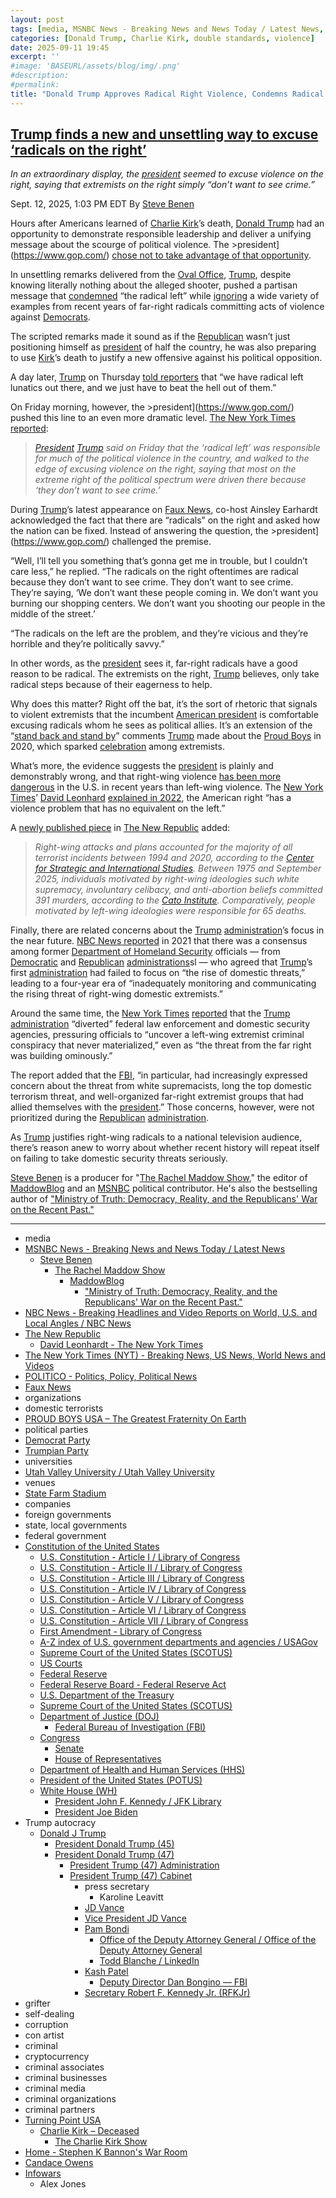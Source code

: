 ```yaml
---
layout: post
tags: [media, MSNBC News - Breaking News and News Today / Latest News, Steve Benen, The Rachel Maddow Show, MaddowBlog, “Ministry of Truth –  Democracy Reality and the Republicans’ War on the Recent Past.”, NBC News - Breaking Headlines and Video Reports on World U.S. and Local Angles / NBC News, The New Republic, David Leonhardt - The New York Times, The New York Times (NYT) - Breaking News US News World News and Videos, POLITICO - Politics Policy Political News, Faux News, organizations, domestic terrorists, PROUD BOYS USA – The Greatest Fraternity On Earth, political parties, Democrat Party, Trumpian Party, universities, companies, foreign governments, state local governments, federal government, Constitution of the United States, U.S. Constitution - Article I / Library of Congress, U.S. Constitution - Article II / Library of Congress, U.S. Constitution - Article III / Library of Congress, U.S. Constitution - Article IV / Library of Congress, U.S. Constitution - Article V / Library of Congress, U.S. Constitution - Article VI / Library of Congress, U.S. Constitution - Article VII / Library of Congress, First Amendment - Library of Congress, A-Z index of U.S. government departments and agencies / USAGov, Supreme Court of the United States (SCOTUS), US Courts, Federal Reserve, Federal Reserve Board - Federal Reserve Act, U.S. Department of the Treasury, Supreme Court of the United States (SCOTUS), Department of Justice (DOJ), Federal Bureau of Investigation (FBI), Congress, Senate, House of Representatives, Department of Health and Human Services (HHS), President of the United States (POTUS), White House (WH), President John F. Kennedy / JFK Library, President Joe Biden, Trump autocracy, Donald J Trump, President Donald Trump (45), President Donald Trump (47), President Trump (47) Administration, President Trump (47) Cabinet, press secretary, Karoline Leavitt, JD Vance, Vice President JD Vance, Pam Bondi, Office of the Deputy Attorney General / Office of the Deputy Attorney General, Todd Blanche / LinkedIn, Kash Patel, Deputy Director Dan Bongino — FBI, Secretary Robert F. Kennedy Jr. (RFKJr), grifter, self-dealing, corruption, con artist, criminal, cryptocurrency, criminal associates, criminal businesses, criminal media, criminal organizations, criminal partners, Turning Point USA, Charlie Kirk – Deceased, The Charlie Kirk Show, Home - Stephen K Bannon’s War Room, Candace Owens, Infowars, Alex Jones]
categories: [Donald Trump, Charlie Kirk, double standards, violence]
date: 2025-09-11 19:45
excerpt: ''
#image: 'BASEURL/assets/blog/img/.png'
#description:
#permalink:
title: "Donald Trump Approves Radical Right Violence, Condemns Radical Left Violence"
---
```



## [Trump finds a new and unsettling way to excuse ‘radicals on the right’](https://www.msnbc.com/rachel-maddow-show/maddowblog/trump-finds-new-unsettling-way-excuse-radicals-right-rcna230856)

*In an extraordinary display, the [president](https://www.gop.com/) seemed to excuse violence on the right, saying that extremists on the right simply “don’t want to see crime.”*

Sept. 12, 2025, 1:03 PM EDT
By [Steve Benen](https://www.msnbc.com/author/steve-benen-ncpn433601)

Hours after Americans learned of [Charlie Kirk](https://www.charliekirk.com/)’s death, [Donald Trump](https://www.donaldjtrump.com/) had an opportunity to demonstrate responsible leadership and deliver a unifying message about the scourge of political violence. The >president](https://www.gop.com/) [chose not to take advantage of that opportunity](https://www.msnbc.com/rachel-maddow-show/maddowblog/remarks-charlie-kirks-death-trump-flunks-yet-another-leadership-test-rcna230551).

In unsettling remarks delivered from the [Oval Office](https://www.whitehouse.gov=), [Trump](https://www.donaldjtrump.com/), despite knowing literally nothing about the alleged shooter, pushed a partisan message that [condemned](https://www.msnbc.com/rachel-maddow-show/maddowblog/remarks-charlie-kirks-death-trump-flunks-yet-another-leadership-test-rcna230551) “the radical left” while [ignoring](https://www.msnbc.com/rachel-maddow-show/maddowblog/remarks-charlie-kirks-death-trump-flunks-yet-another-leadership-test-rcna230551) a wide variety of examples from recent years of far-right radicals committing acts of violence against [Democrats](https://www.democrats.org/).

The scripted remarks made it sound as if the [Republican](https://www.gop.com/) wasn’t just positioning himself as [president](https://www.gop.com/) of half the country, he was also preparing to use [Kirk](https://www.charliekirk.com/)’s death to justify a new offensive against his political opposition.

A day later, [Trump](https://www.donaldjtrump.com/) on Thursday [told reporters](https://www.politico.com/news/2025/09/11/trump-says-we-have-to-beat-the-hell-out-of-radical-left-lunatics-after-kirk-killing-00559170) that “we have radical left lunatics out there, and we just have to beat the hell out of them.”

On Friday morning, however, the >president](https://www.gop.com/) pushed this line to an even more dramatic level. [The New York Times reported](https://www.nytimes.com/2025/09/12/us/politics/trump-charlie-kirk-shooting.html):

> *[President](https://www.gop.com/) [Trump](https://www.donaldjtrump.com/) said on Friday that the ‘radical left’ was responsible for much of the political violence in the country, and walked to the edge of excusing violence on the right, saying that most on the extreme right of the political spectrum were driven there because ‘they don’t want to see crime.’*

During [Trump](https://www.donaldjtrump.com/)’s latest appearance on [Faux News](https://www.foxnews.com/), co-host Ainsley Earhardt acknowledged the fact that there are “radicals” on the right and asked how the nation can be fixed. Instead of answering the question, the >president](https://www.gop.com/) challenged the premise.

“Well, I’ll tell you something that’s gonna get me in trouble, but I couldn’t care less,” he replied. “The radicals on the right oftentimes are radical because they don’t want to see crime. They don’t want to see crime. They’re saying, ‘We don’t want these people coming in. We don’t want you burning our shopping centers. We don’t want you shooting our people in the middle of the street.’

“The radicals on the left are the problem, and they’re vicious and they’re horrible and they’re politically savvy.”

In other words, as the [president](https://www.gop.com/) sees it, far-right radicals have a good reason to be radical. The extremists on the right, [Trump](https://www.donaldjtrump.com/) believes, only take radical steps because of their eagerness to help.

Why does this matter? Right off the bat, it’s the sort of rhetoric that signals to violent extremists that the incumbent [American president](https://www.donaldjtrump.com/) is comfortable excusing radicals whom he sees as political allies. It’s an extension of the “[stand back and stand by](https://www.msnbc.com/rachel-maddow-show/debate-trump-sends-dangerous-signal-right-wing-extremists-n1241552)” comments [Trump](https://www.donaldjtrump.com/) made about the [Proud Boys](https://www.proudboysusa.com/) in 2020, which sparked [celebration](https://www.nytimes.com/2020/09/29/us/trump-proud-boys-biden.html) among extremists.

What’s more, the evidence suggests the [president](https://www.gop.com/) is plainly and demonstrably wrong, and that right-wing violence [has been more dangerous](https://www.msnbc.com/rachel-maddow-show/maddowblog/violent-extremism-right-described-biggest-threat-rcna29418) in the U.S. in recent years than left-wing violence. The [New York Times](https://www.nytimes.com/)’ [David Leonhard](thttps://www.nytimes.com/by/david-leonhardt) [explained in 2022](https://www.nytimes.com/2022/05/17/briefing/right-wing-mass-shootings.html), the American right “has a violence problem that has no equivalent on the left.”

A [newly published piece](https://newrepublic.com/post/200390/donald-trump-defense-far-right-radicals-violence) in [The New Republic](https://newrepublic.com/) added:

> *Right-wing attacks and plans accounted for the majority of all terrorist incidents between 1994 and 2020, according to the [Center for Strategic and International Studies](). Between 1975 and September 2025, individuals motivated by right-wing ideologies such white supremacy, involuntary celibacy, and anti-abortion beliefs committed 391 murders, according to the [Cato Institute](). Comparatively, people motivated by left-wing ideologies were responsible for 65 deaths.*

Finally, there are related concerns about the [Trump](https://www.donaldjtrump.com/) [administration](https://www.whitehouse.gov/administration/)’s focus in the near future. [NBC News reported](https://www.nbcnews.com/politics/national-security/capitol-riot-exposed-flaws-trump-s-dhs-focused-immigration-not-n1254464) in 2021 that there was a consensus among former [Department of Homeland Security](https://www.dhs.gov/) officials — from [Democratic](https://www.democrats.org/) and [Republican](https://www.gop.com/) [administrations](https://www.whitehouse.gov/administration/)sl — who agreed that [Trump](https://www.donaldjtrump.com/)’s first [administration](https://www.whitehouse.gov/administration/) had failed to focus on “the rise of domestic threats,” leading to a four-year era of “inadequately monitoring and communicating the rising threat of right-wing domestic extremists.”

Around the same time, the [New York Times](https://www.nytimes.com/) [reported](https://www.nytimes.com/2021/01/30/us/politics/trump-right-wing-domestic-terrorism.html) that the [Trump](https://www.donaldjtrump.com/) [administration](https://www.whitehouse.gov/administration/) “diverted” federal law enforcement and domestic security agencies, pressuring officials to “uncover a left-wing extremist criminal conspiracy that never materialized,” even as “the threat from the far right was building ominously.”

The report added that the [FBI](https://www.fbi.gov/), “in particular, had increasingly expressed concern about the threat from white supremacists, long the top domestic terrorism threat, and well-organized far-right extremist groups that had allied themselves with the [president](https://www.gop.com/).” Those concerns, however, were not prioritized during the [Republican](https://www.gop.com/) [administration](https://www.whitehouse.gov/administration/).

As [Trump](https://www.donaldjtrump.com/) justifies right-wing radicals to a national television audience, there’s reason anew to worry about whether recent history will repeat itself on failing to take domestic security threats seriously.

[Steve Benen](https://www.msnbc.com/author/steve-benen-ncpn433601) is a producer for "[The Rachel Maddow Show](https://www.msnbc.com/rachel-maddow-show)," the editor of [MaddowBlog](https://www.msnbc.com/rachel-maddow-show) and an [MSNBC](https://www.msnbc.com/) political contributor. He's also the bestselling author of ["Ministry of Truth: Democracy, Reality, and the Republicans' War on the Recent Past."](https://www.harpercollins.com/products/ministry-of-truth-steve-benen)

----
- media
- [MSNBC News - Breaking News and News Today / Latest News](https://www.msnbc.com/)
    - [Steve Benen](https://www.msnbc.com/author/steve-benen-ncpn433601)
        - [The Rachel Maddow Show](https://www.msnbc.com/rachel-maddow-show)
            - [MaddowBlog](https://www.msnbc.com/rachel-maddow-show)
                - ["Ministry of Truth: Democracy, Reality, and the Republicans' War on the Recent Past."](https://www.harpercollins.com/products/ministry-of-truth-steve-benen)
- [NBC News - Breaking Headlines and Video Reports on World, U.S. and Local Angles / NBC News](https://www.nbcnews.com/)
- [The New Republic](https://newrepublic.com/)
    - [David Leonhardt - The New York Times](https://www.nytimes.com/by/david-leonhardt)
- [The New York Times (NYT) - Breaking News, US News, World News and Videos](https://www.nytimes.com/)
- [POLITICO - Politics, Policy, Political News](https://www.politico.com/)
- [Faux News](https://www.foxnews.com/)
- organizations
- domestic terrorists
- [PROUD BOYS USA – The Greatest Fraternity On Earth](https://www.proudboysusa.com/)
- political parties
- [Democrat Party](https://www.democrats.org/)
- [Trumpian Party](https://www.gop.com/)
- universities
- [Utah Valley University / Utah Valley University](https://www.uvu.edu/)
- venues
- [State Farm Stadium](https://www.statefarmstadium.com/)
- companies
- foreign governments
- state, local governments
- federal government
- [Constitution of the United States](https://constitution.congress.gov/constitution/)
    - [U.S. Constitution - Article I / Library of Congress](https://constitution.congress.gov/constitution/article-1/)
    - [U.S. Constitution - Article II / Library of Congress](https://constitution.congress.gov/constitution/article-2/)
    - [U.S. Constitution - Article III / Library of Congress](https://constitution.congress.gov/constitution/article-3/)
    - [U.S. Constitution - Article IV / Library of Congress](https://constitution.congress.gov/constitution/article-4/)
    - [U.S. Constitution - Article V / Library of Congress](https://constitution.congress.gov/constitution/article-5/)
    - [U.S. Constitution - Article VI / Library of Congress](https://constitution.congress.gov/constitution/article-6/)
    - [U.S. Constitution - Article VII / Library of Congress](https://constitution.congress.gov/constitution/article-7/)
    - [First Amendment - Library of Congress](https://constitution.congress.gov/constitution/amendment-1/)
    - [A-Z index of U.S. government departments and agencies / USAGov](https://www.usa.gov/agency-index)
    - [Supreme Court of the United States (SCOTUS)](https://www.supremecourt.gov/)
    - [US Courts](https://www.uscourts.gov/)
    - [Federal Reserve](https;//www.federalreserve.gov/)
    - [Federal Reserve Board - Federal Reserve Act](https://www.federalreserve.gov/aboutthefed/fract.htm)
    - [U.S. Department of the Treasury](https://home.treasury.gov/)
    - [Supreme Court of the United States (SCOTUS)](https://www.supremecourt.gov/)
    - [Department of Justice (DOJ)](https://www.justice.gov/)
        - [Federal Bureau of Investigation (FBI)](https://www.fbi.gov/)
    - [Congress](https://www.congress.gov/)
        - [Senate](https://www.senate.gov/)
        - [House of Representatives](https://www.house.gov/)
    - [Department of Health and Human Services (HHS)](https://www.hhs.gov/)
     - [President of the United States (POTUS)](https://www.whitehouse.gov/)
    - [White House (WH)](https://www.whitehouse.gov/)
        - [President John F. Kennedy / JFK Library](https://www.jfklibrary.org/)
        - [President Joe Biden](https://bidenwhitehouse.archives.gov/)
- Trump autocracy
    - [Donald J Trump](https://www.donaldjtrump.com/)
        - [President Donald Trump (45)](https://trumpwhitehouse.archives.gov/)
        - [President Donald Trump (47)](https://www.whitehouse.gov/administration/donald-j-trump/)
            - [President Trump (47) Administration](https://www.whitehouse.gov/administration/)
            - [President Trump (47) Cabinet](https://www.whitehouse.gov/administration/the-cabinet/)
                - press secretary
                    - Karoline Leavitt
                - [JD Vance](https://www.linkedin.com/in/jd-vance-770a9047/)
                - [Vice President JD Vance](https://www.whitehouse.gov/administration/jd-vance/)
                - [Pam Bondi](https://www.justice.gov/ag/staff-profile/meet-attorney-general)
                    - [Office of the Deputy Attorney General / Office of the Deputy Attorney General](https://www.justice.gov/dag)
                    - [Todd Blanche / LinkedIn](https://www.linkedin.com/in/toddblanche/)
                - [Kash Patel](https://www.fbi.gov/about/leadership-and-structure/director-patel)
                    - [Deputy Director Dan Bongino — FBI](https://www.fbi.gov/about/leadership-and-structure/deputy-director-dan-bongino)
                - [Secretary Robert F. Kennedy Jr. (RFKJr)](https://www.hhs.gov/about/leadership/robert-kennedy.html)
- grifter
- self-dealing
- corruption
- con artist
- criminal
- cryptocurrency
- criminal associates
- criminal businesses
- criminal media
- criminal organizations
- criminal partners
- [Turning Point USA](https://www.tpusa.com/)
    - [Charlie Kirk – Deceased](https://www.charliekirk.com/)
        - [The Charlie Kirk Show](https://thecharliekirkshow.com/)
- [Home - Stephen K Bannon's War Room](https://warroom.org/)
- [Candace Owens](https://www.candaceowens.com/)
- [Infowars](https://www.infowars.com/)
    - Alex Jones

